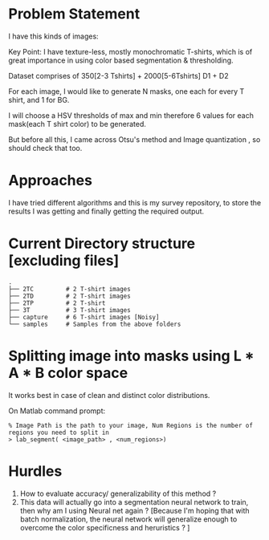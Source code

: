 # Problem Statement

I have this kinds of images:


Key Point: I have texture-less, mostly monochromatic T-shirts, which is of great importance in using color based segmentation & thresholding.

Dataset comprises of 350[2-3 Tshirts] + 2000[5-6Tshirts]
D1 + D2

For each image, I would like to generate N masks, one each for every T shirt, and 1 for BG.

I will choose a HSV thresholds of max and min therefore 6 values for each mask(each T shirt color)  to be generated.

But before all this, I came across Otsu's method and Image quantization , so should check that too.

# Approaches

I have tried different algorithms and this is my survey repository, to store the results I was getting and finally getting the required output.

# Current Directory structure [excluding files]

```
.
├── 2TC         # 2 T-shirt images
├── 2TD         # 2 T-shirt images 
├── 2TP         # 2 T-shirt
├── 3T          # 3 T-shirt images
├── capture     # 6 T-shirt images [Noisy]
└── samples     # Samples from the above folders
```

# Splitting image into masks using L * A * B color space
It works best in case of clean and distinct color distributions.

On Matlab  command prompt:
```
% Image Path is the path to your image, Num Regions is the number of regions you need to split in
> lab_segment( <image_path> , <num_regions>)

```

# Hurdles
1. How to evaluate accuracy/ generalizability of this method ?
2. This data will actually go into a segmentation neural network to train, then why am I using Neural net again ?
[Because I'm hoping that with batch normalization, the neural network will generalize enough to overcome the color specificness and heruristics ? ]
